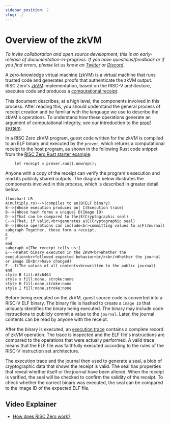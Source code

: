 ```yaml
---
sidebar_position: 2
slug: ./
---
```


# Overview of the zkVM

*To invite collaboration and open source development, this is an early-release of documentation-in-progress. 
If you have questions/feedback or if you find errors, please let us know on [Twitter](https://twitter.com/risczero) or [Discord](https://discord.gg/risczero).*

A zero-knowledge virtual machine (zkVM) is a virtual machine that runs trusted code and generates proofs that authenticate the zkVM output.  
RISC Zero's [zkVM](what_is_risc_zero.md) implementation, based on the RISC-V architecture, executes code and produces a [computational receipt](../proof-system/what_is_a_receipt.md).

This document describes, at a high level, the components involved in this process. 
After reading this, you should understand the general process of receipt creation and be familiar with the language we use to describe the zkVM's operations. 
To understand how these operations generate an argument of computational integrity, see our introduction to the [proof system](../proof-system/proof-system-sequence-diagram.md).

In a RISC Zero zkVM program, guest code written for the zkVM is compiled to an ELF binary and executed by the `prover`, which returns a computational receipt to the host program, as shown in the following Rust code snippet from the [RISC Zero Rust starter example](https://github.com/risc0/risc0-rust-starter/):

```
    let receipt = prover.run().unwrap();
```

Anyone with a copy of the receipt can verify the program's execution and read its publicly shared outputs. 
The diagram below illustrates the components involved in this process, which is described in greater detail below.

```mermaid
flowchart LR
A(multiply.rs)-->|compiles to an|B(ELF binary)
B-->|Whose execution produces an| C(Execution trace)
B-->|Whose hash forms a unique| D(Image ID)
D-->|That can be compared to the|E(Cryptographic seal)
C-->|That, if valid,<br>generates a|E(Cryptographic seal)
B-->|Whose operations can include<br>committing values to a|F(Journal)
subgraph Together, these form a receipt.
E
F
end
subgraph x[The receipt tells us:]
E---H(What binary executed in the ZKVM<br>Whether the execution<br>followed expected behavior<br/><br/>Whether the journal or image ID<br/>have changed)
F---I(The values of all contents<br>written to the public journal)
end
style B fill:#3c6464
style x fill:none, stroke:none
style H fill:none,stroke:none
style I fill:none,stroke:none
```

Before being executed on the zkVM, guest source code is converted into a RISC-V ELF binary. 
The binary file is hashed to create a `image ID` that uniquely identifies the binary being executed. 
The binary may include code instructions to publicly commit a value to the `journal`. Later, the journal contents can be read by anyone with the receipt.

After the binary is executed, an [execution trace](../proof-system/what_is_a_trace.md) contains a complete record of zkVM operation. 
The trace is inspected and the ELF file's instructions are compared to the operations that were actually performed. 
A valid trace means that the ELF file was faithfully executed according to the rules of the RISC-V instruction set architecture.

The execution trace and the journal then used to generate a seal, a blob of cryptographic data that shows the receipt is valid. 
The seal has properties that reveal whether itself or the journal have been altered. 
When the receipt is verified, the seal will be checked to confirm the validity of the receipt. 
To check whether the correct binary was executed, the seal can be compared to the image ID of the expected ELF file.

## Video Explainer
- [How does RISC Zero work?](https://www.youtube.com/watch?v=8hwY88xJoyM&list=PLcPzhUaCxlCgig7ofeARMPwQ8vbuD6hC5&index=8)
